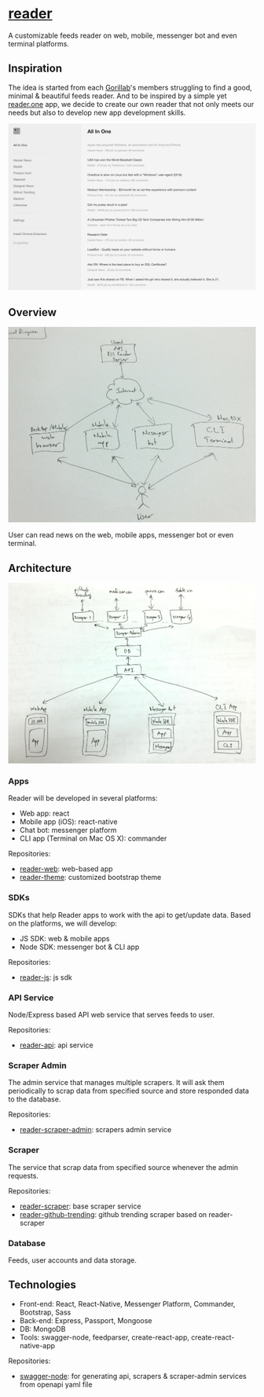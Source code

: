 # [reader](https://reader.gorillab.co)

A customizable feeds reader on web, mobile, messenger bot and even terminal platforms.

## Inspiration

The idea is started from each [Gorillab](https://gorillab.co)'s members struggling to find a good, minimal & beautiful feeds reader. And to be inspired by a simple yet [reader.one](http://reader.one) app, we decide to create our own reader that not only meets our needs but also to develop new app development skills.

![](images/reader.one.png)

## Overview

![](images/overview.jpg)

User can read news on the web, mobile apps, messenger bot or even terminal.

## Architecture

![](images/architecture.jpg)

### Apps

Reader will be developed in several platforms:
- Web app: react
- Mobile app (iOS): react-native
- Chat bot: messenger platform
- CLI app (Terminal on Mac OS X): commander

Repositories:
- [reader-web](https://github.com/gorillab/reader-web): web-based app
- [reader-theme](https://github.com/gorillab/reader-theme): customized bootstrap theme

### SDKs

SDKs that help Reader apps to work with the api to get/update data. Based on the platforms, we will develop:
- JS SDK: web & mobile apps
- Node SDK: messenger bot & CLI app

Repositories:
- [reader-js](https://github.com/gorillab/reader-js): js sdk

### API Service

Node/Express based API web service that serves feeds to user.

Repositories:
- [reader-api](https://github.com/gorillab/reader-api): api service

### Scraper Admin

The admin service that manages multiple scrapers. It will ask them periodically to scrap data from specified source and store responded data to the database.

Repositories:
- [reader-scraper-admin](https://github.com/gorillab/reader-scraper-admin): scrapers admin service

### Scraper

The service that scrap data from specified source whenever the admin requests.

Repositories:
- [reader-scraper](https://github.com/gorillab/reader-scraper): base scraper service
- [reader-github-trending](https://github.com/gorillab/reader-github-trending): github trending scraper based on reader-scraper

### Database

Feeds, user accounts and data storage.

## Technologies

- Front-end: React, React-Native, Messenger Platform, Commander, Bootstrap, Sass
- Back-end: Express, Passport, Mongoose
- DB: MongoDB
- Tools: swagger-node, feedparser, create-react-app, create-react-native-app

Repositories:
- [swagger-node](https://github.com/gorillab/swagger-node): for generating api, scrapers & scraper-admin services from openapi yaml file
